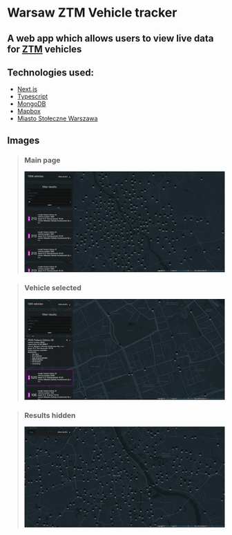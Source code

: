 # Warsaw ZTM Vehicle tracker

## A web app which allows users to view live data for [ZTM](https://www.ztm.waw.pl/) vehicles

## Technologies used:
* [Next.js](https://nextjs.org/)
* [Typescript](https://www.typescriptlang.org/)
* [MongoDB](https://www.mongodb.com/)
* [Mapbox](https://www.mapbox.com/)
* [Miasto Stołeczne Warszawa](https://api.um.warszawa.pl/)

## Images
>### Main page
>![Main page](./readme-images/main.png)

>### Vehicle selected
>![Vehicle selected](./readme-images/vehicle%20selected.png)

>### Results hidden
>![Results hidden](./readme-images/results%20hidden.png)